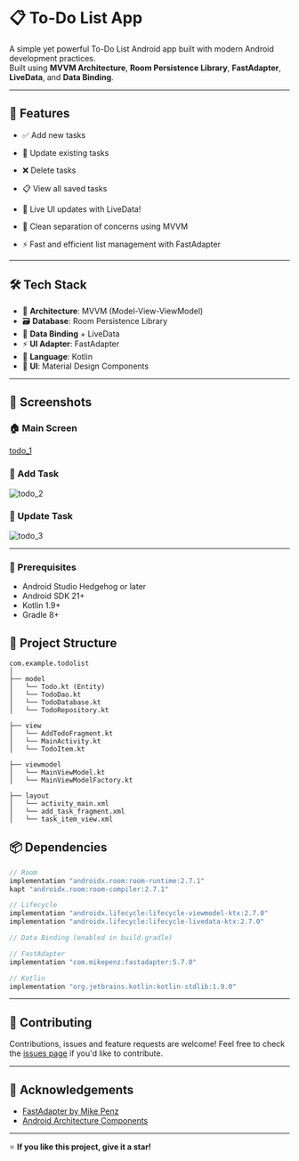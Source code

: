 # 📋 To-Do List App

A simple yet powerful To-Do List Android app built with modern Android development practices.  
Built using **MVVM Architecture**, **Room Persistence Library**, **FastAdapter**, **LiveData**, and **Data Binding**.

---

## 🚀 Features

- ✅ Add new tasks
- 🔄 Update existing tasks
- ❌ Delete tasks
- 📋 View all saved tasks
- 🔁 Live UI updates with LiveData!

- 🧠 Clean separation of concerns using MVVM
- ⚡ Fast and efficient list management with FastAdapter

---

## 🛠 Tech Stack

- 🧱 **Architecture**: MVVM (Model-View-ViewModel)
- 🗃 **Database**: Room Persistence Library
- 📡 **Data Binding** + LiveData
- ⚡ **UI Adapter**: FastAdapter
- 📝 **Language**: Kotlin
- 🎨 **UI**: Material Design Components

---

## 📸 Screenshots
### 🏠 Main Screen
[todo_1](https://github.com/user-attachments/assets/9ec5e53d-619c-4eb2-b52b-5d03796c8816)
### 📝 Add Task
![todo_2](https://github.com/user-attachments/assets/903a4a66-55be-40f4-aa3e-02d1059af985)
### 📝 Update Task
![todo_3](https://github.com/user-attachments/assets/6ac02cce-3759-48b5-98eb-718f268d3648)



---
### 🔧 Prerequisites
- Android Studio Hedgehog or later
- Android SDK 21+
- Kotlin 1.9+
- Gradle 8+

## 📁 Project Structure

```
com.example.todolist
│
├── model
│   └── Todo.kt (Entity)
│   └── TodoDao.kt
│   └── TodoDatabase.kt
│   └── TodoRepository.kt

├── view
│   └── AddTodoFragment.kt
│   └── MainActivity.kt
│   └── TodoItem.kt

├── viewmodel
│   └── MainViewModel.kt
│   └── MainViewModelFactory.kt

├── layout
│   └── activity_main.xml
│   └── add_task_fragment.xml
│   └── task_item_view.xml
```

## 📦 Dependencies

```kotlin
// Room
implementation "androidx.room:room-runtime:2.7.1"
kapt "androidx.room:room-compiler:2.7.1"

// Lifecycle
implementation "androidx.lifecycle:lifecycle-viewmodel-ktx:2.7.0"
implementation "androidx.lifecycle:lifecycle-livedata-ktx:2.7.0"

// Data Binding (enabled in build.gradle)

// FastAdapter
implementation "com.mikepenz:fastadapter:5.7.0"

// Kotlin
implementation "org.jetbrains.kotlin:kotlin-stdlib:1.9.0"
```

---

## 🤝 Contributing

Contributions, issues and feature requests are welcome!
Feel free to check the [issues page](https://github.com/Shoaibkhalid65/TodoApp/issues) if you'd like to contribute.

---


## 🙌 Acknowledgements

* [FastAdapter by Mike Penz](https://github.com/mikepenz/FastAdapter)
* [Android Architecture Components](https://developer.android.com/topic/libraries/architecture)

---

⭐ **If you like this project, give it a star!**

```
